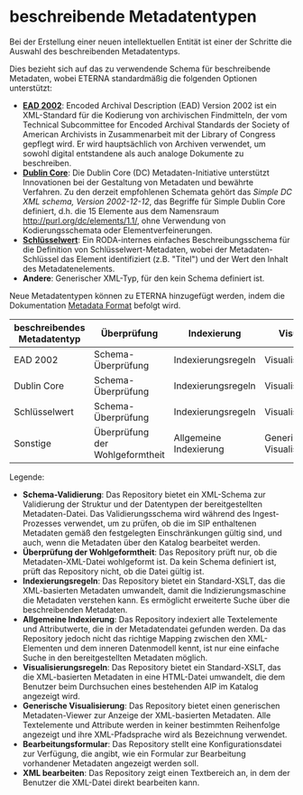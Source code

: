 # beschreibende Metadatentypen

Bei der Erstellung einer neuen intellektuellen Entität ist einer der Schritte die Auswahl des beschreibenden Metadatentyps.

Dies bezieht sich auf das zu verwendende Schema für beschreibende Metadaten, wobei ETERNA standardmäßig die folgenden Optionen unterstützt:

* **[EAD 2002](https://www.loc.gov/ead/)**: Encoded Archival Description (EAD) Version 2002 ist ein XML-Standard für die Kodierung von archivischen Findmitteln, der vom Technical Subcommittee for Encoded Archival Standards der Society of American Archivists in Zusammenarbeit mit der Library of Congress gepflegt wird. Er wird hauptsächlich von Archiven verwendet, um sowohl digital entstandene als auch analoge Dokumente zu beschreiben.
* **[Dublin Core](https://www.dublincore.org/schemas/xmls/)**: Die Dublin Core (DC) Metadaten-Initiative unterstützt Innovationen bei der Gestaltung von Metadaten und bewährte Verfahren. Zu den derzeit empfohlenen Schemata gehört das *Simple DC XML schema, Version 2002-12-12*, das Begriffe für Simple Dublin Core definiert, d.h. die 15 Elemente aus dem Namensraum http://purl.org/dc/elements/1.1/, ohne Verwendung von Kodierungsschemata oder Elementverfeinerungen.
* **[Schlüsselwert](https://github.com/ETERNA-earkiv/ETERNA/blob/main/roda-core/roda-core/src/main/resources/config/schemas/key-value.xsd)**: Ein RODA-internes einfaches Beschreibungsschema für die Definition von Schlüsselwert-Metadaten, wobei der Metadaten-Schlüssel das Element identifiziert (z.B. "Titel") und der Wert den Inhalt des Metadatenelements.
*  **Andere**: Generischer XML-Typ, für den kein Schema definiert ist.

Neue Metadatentypen können zu ETERNA hinzugefügt werden, indem die Dokumentation [Metadata Format](Metadata_Formats.md) befolgt wird.

| beschreibendes Metadatentyp | Überprüfung           | Indexierung         | Visualisierung         | Ausgabe      |
|---------------------------|----------------------|------------------|-----------------------|--------------|
| EAD 2002                  | Schema-Überprüfung    | Indexierungsregeln   | Visualisierungsregeln   | Ausgabeform |
| Dublin Core               | Schema-Überprüfung    | Indexierungsregeln   | Visualisierungsregeln   | Ausgabeform |
| Schlüsselwert                 | Schema-Überprüfung    | Indexierungsregeln   | Visualisierungsregeln   | Ausgabeform |
| Sonstige                     | Überprüfung der Wohlgeformtheit | Allgemeine Indexierung | Generische Visualisierung | XML bearbeiten     |

Legende:
* **Schema-Validierung**: Das Repository bietet ein XML-Schema zur Validierung der Struktur und der Datentypen der bereitgestellten Metadaten-Datei. Das Validierungsschema wird während des Ingest-Prozesses verwendet, um zu prüfen, ob die im SIP enthaltenen Metadaten gemäß den festgelegten Einschränkungen gültig sind, und auch, wenn die Metadaten über den Katalog bearbeitet werden.
* **Überprüfung der Wohlgeformtheit**: Das Repository prüft nur, ob die Metadaten-XML-Datei wohlgeformt ist. Da kein Schema definiert ist, prüft das Repository nicht, ob die Datei gültig ist.
* **Indexierungsregeln**: Das Repository bietet ein Standard-XSLT, das die XML-basierten Metadaten umwandelt, damit die Indizierungsmaschine die Metadaten verstehen kann. Es ermöglicht erweiterte Suche über die beschreibenden Metadaten.
* **Allgemeine Indexierung**: Das Repository indexiert alle Textelemente und Attributwerte, die in der Metadatendatei gefunden werden. Da das Repository jedoch nicht das richtige Mapping zwischen den XML-Elementen und dem inneren Datenmodell kennt, ist nur eine einfache Suche in den bereitgestellten Metadaten möglich.
* **Visualisierungsregeln**: Das Repository bietet ein Standard-XSLT, das die XML-basierten Metadaten in eine HTML-Datei umwandelt, die dem Benutzer beim Durchsuchen eines bestehenden AIP im Katalog angezeigt wird.
* **Generische Visualisierung**: Das Repository bietet einen generischen Metadaten-Viewer zur Anzeige der XML-basierten Metadaten. Alle Textelemente und Attribute werden in keiner bestimmten Reihenfolge angezeigt und ihre XML-Pfadsprache wird als Bezeichnung verwendet.
* **Bearbeitungsformular**: Das Repository stellt eine Konfigurationsdatei zur Verfügung, die angibt, wie ein Formular zur Bearbeitung vorhandener Metadaten angezeigt werden soll.
* **XML bearbeiten**: Das Repository zeigt einen Textbereich an, in dem der Benutzer die XML-Datei direkt bearbeiten kann.
